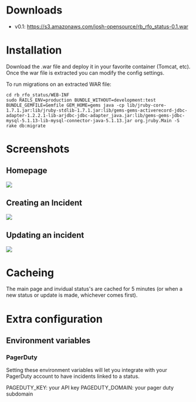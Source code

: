 # Downloads 

* v0.1: https://s3.amazonaws.com/josh-opensource/rb_rfo_status-0.1.war

# Installation

Download the .war file and deploy it in your favorite container (Tomcat, etc). Once the war file is extracted you can modify the config settings.

To run migrations on an extracted WAR file:

```
cd rb_rfo_status/WEB-INF
sudo RAILS_ENV=production BUNDLE_WITHOUT=development:test BUNDLE_GEMFILE=Gemfile GEM_HOME=gems java -cp lib/jruby-core-1.7.1.jar:lib/jruby-stdlib-1.7.1.jar:lib/gems-gems-activerecord-jdbc-adapter-1.2.2.1-lib-arjdbc-jdbc-adapter_java.jar:lib/gems-gems-jdbc-mysql-5.1.13-lib-mysql-connector-java-5.1.13.jar org.jruby.Main -S rake db:migrate
```

# Screenshots 

## Homepage 

![](https://www.evernote.com/shard/s4/sh/dd1aa9b9-cfcf-4257-af11-3d17d3f1e8dd/c7917a5540f04a60eacad189479e799c/res/6a125eeb-21c8-4f96-9ced-21169a89c527/skitch.png)

## Creating an Incident 

![](https://www.evernote.com/shard/s4/sh/29176e2c-d770-4c6d-a593-369786d9079d/4c564af13979ba3d5e272c836cc830a2/res/bd810786-94fc-4652-86e1-27885f12bad8/skitch.png?resizeSmall&width=832)

## Updating an incident 

![](https://www.evernote.com/shard/s4/sh/84afb640-b46c-40eb-9b30-00583685b7a5/915d77b53e7755498e1ef98a86c1ee57/res/8eabf163-959c-4f31-bf88-cbeb6d97dc77/skitch.png?resizeSmall&width=832)


# Cacheing

The main page and invidual status's are cached for 5 minutes (or when a new status or update is made, whichever comes first).

# Extra configuration 

## Environment variables 

### PagerDuty 

Setting these environment variables will let you integrate with your PagerDuty account to have incidents linked to a status.

PAGEDUTY_KEY: your API key
PAGEDUTY_DOMAIN: your pager duty subdomain


